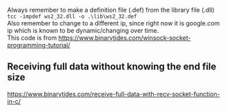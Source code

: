 Always remember to make a definition file (.def) from the library file (.dll) `tcc -impdef ws2_32.dll -o .\lib\ws2_32.def`  
Also remember to change to a different ip, since right now it is google.com ip which is known to be dynamic/changing over time.  
This code is from https://www.binarytides.com/winsock-socket-programming-tutorial/  


## Receiving full data without knowing the end file size
https://www.binarytides.com/receive-full-data-with-recv-socket-function-in-c/

